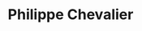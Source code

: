 ---
title: "Philippe Chevalier"
url: /noyal-chatillon-sur-seiche/philippe-chevalier/
shop: Friseur
---